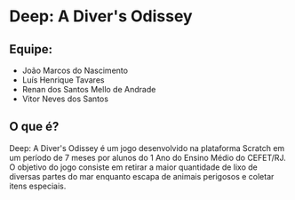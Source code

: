 # Deep: A Diver's Odissey
## Equipe:
- João Marcos do Nascimento
- Luís Henrique Tavares
- Renan dos Santos Mello de Andrade
- Vitor Neves dos Santos
## O que é?
<p>Deep: A Diver's Odissey é um jogo desenvolvido na plataforma Scratch em um período de 7 meses por alunos do 1 Ano do Ensino Médio do CEFET/RJ. O objetivo do jogo consiste em retirar a maior quantidade de lixo de diversas partes do mar enquanto escapa de animais perigosos e coletar itens especiais.</p>
